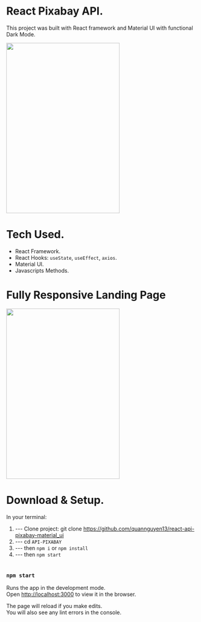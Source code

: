 # React Pixabay API.

This project was built with React framework and Material UI with functional Dark Mode.


<img src=https://i.imgur.com/qRp4sxN.gif width=300 height=450>


# Tech Used.
* React Framework.
* React Hooks: `useState`, `useEffect`, `axios`.
* Material UI.
* Javascripts Methods.

# Fully Responsive Landing Page
<img src=https://i.imgur.com/OdI57aR.gif width=300 height=450>

# Download & Setup.
In your terminal:
1. --- Clone project: git clone https://github.com/quannguyen13/react-api-pixabay-material_ui
2. --- cd `API-PIXABAY`
3. --- then `npm i` or `npm install`
4. --- then `npm start`
#

### `npm start`

Runs the app in the development mode.\
Open [http://localhost:3000](http://localhost:3000) to view it in the browser.

The page will reload if you make edits.\
You will also see any lint errors in the console.

